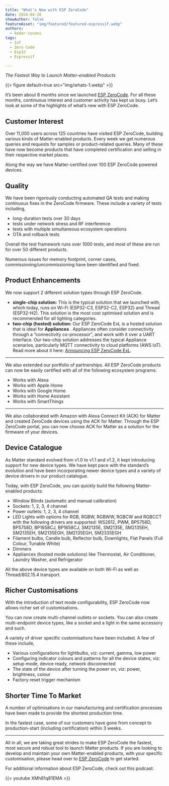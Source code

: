 ```yaml
---
title: "What’s New with ESP ZeroCode"
date: 2024-04-28
showAuthor: false
featureAsset: "img/featured/featured-espressif.webp"
authors:
  - kedar-sovani
tags:
  - IoT
  - Zero Code
  - Esp32
  - Espressif

---
```

*The Fastest Way to Launch Matter-enabled Products*

{{< figure
    default=true
    src="img/whats-1.webp"
    >}}

It’s been about 8 months since we launched [ESP ZeroCode](https://zerocode.espressif.com). For all these months, continuous interest and customer activity has kept us busy. Let’s look at some of the highlights of what’s new with ESP ZeroCode.

## Customer Interest

Over 11,000 users across 125 countries have visited ESP ZeroCode, building various kinds of Matter-enabled products. Every week we get numerous queries and requests for samples or product-related queries. Many of these have now become products that have completed certification and selling in their respective market places.

Along the way we have Matter-certified over 100 ESP ZeroCode powered devices.

## Quality

We have been rigorously conducting automated QA tests and making continuous fixes in the ZeroCode firmware. These include a variety of tests including,

- long-duration tests over 30 days
- tests under network stress and RF interference
- tests with multiple simultaneous ecosystem operations
- OTA and rollback tests

Overall the test framework runs over 1000 tests, and most of these are run for over 50 different products.

Numerous issues for memory footprint, corner cases, commissioning/uncommissioning have been identified and fixed.

## Product Enhancements

We now support 2 different solution types through ESP ZeroCode.

- __single-chip solution:__  This is the typical solution that we launched with, which today, runs on Wi-Fi (ESP32-C3, ESP32-C2, ESP32) and Thread (ESP32-H2). This solution is the most cost optimised solution and is recommended for all lighting categories.
- __two-chip (hosted) solution:__  Our ESP ZeroCode ExL is a hosted solution that is ideal for __Appliances__ . Appliances often consider connectivity through a “connectivity co-processor”, and work with it over a UART interface. Our two-chip solution addresses the typical Appliance scenarios, particularly MQTT connectivity to cloud platforms (AWS IoT). Read more about it here: [Announcing ESP ZeroCode ExL](/blog/esp-zerocode-exl-module-powered-by-aws-iot-expresslink-simplifying-matter-compatible).

---

We also extended our portfolio of partnerships. All ESP ZeroCode products can now be easily certified with all of the following ecosystem programs:

- Works with Alexa
- Works with Apple Home
- Works with Google Home
- Works with Home Assistant
- Works with SmartThings

---

We also collaborated with Amazon with Alexa Connect Kit (ACK) for Matter and created ZeroCode devices using the ACK for Matter. Through the ESP ZeroCode portal, you can now choose ACK for Matter as a solution for the firmware of your devices.

## Device Catalogue

As Matter standard evolved from v1.0 to v1.1 and v1.2, it kept introducing support for new device types. We have kept pace with the standard’s evolution and have been incorporating newer device types and a variety of device drivers in our product catalogue.

Today, with ESP ZeroCode, you can quickly build the following Matter-enabled products:

- Window Blinds (automatic and manual calibration)
- Sockets: 1, 2, 3, 4 channel
- Power outlets: 1, 2, 3, 4 channel
- LED Lights with options for RGB, RGBW, RGBWW, RGBCW and RGBCCT with the following drivers are supported: WS2812, PWM, BP5758D, BP5758D, BP1658CJ, BP1658CJ, SM2135E, SM2135E, SM2135EH, SM2135EH, SM2135EGH, SM2135EGH, SM2335EGH
- Filament bulbs, Candle bulb, Reflector bulb, Downlights, Flat Panels (Full Colour, Tunable White)
- Dimmers
- Appliances (hosted mode solutions) like Thermostat, Air Conditioner, Laundry Washer, and Refrigerator

All the above device types are available on both Wi-Fi as well as Thread/802.15.4 transport.

## Richer Customisations

With the introduction of text mode configurability, ESP ZeroCode now allows richer set of customisations.

You can now create multi-channel outlets or sockets. You can also create multi-endpoint device types, like a socket and a light in the same accessory and such.

A variety of driver specific customisations have been included. A few of these include,

- Various configurations for lightbulbs, viz: current, gamma, low power
- Configuring indicator colours and patterns for all the device states, viz: setup mode, device ready, network disconnected
- The state of the device after turning the power on, viz: power, brightness, colour
- Factory reset trigger mechanism

## Shorter Time To Market

A number of optimisations in our manufacturing and certification processes have been made to provide the shortest production time.

In the fastest case, some of our customers have gone from concept to production-start (including certification) within 3 weeks.

---

All in all, we are taking great strides to make ESP ZeroCode the fastest, most secure and robust tool to launch Matter products. If you are looking to develop and maintain your own Matter-enabled products, with your specific customisation, please head over to [ESP ZeroCode](https://zerocode.espressif.com) to get started.

For additional information about ESP ZeroCode, check out this podcast:

{{< youtube XMh81q81EMA >}}
